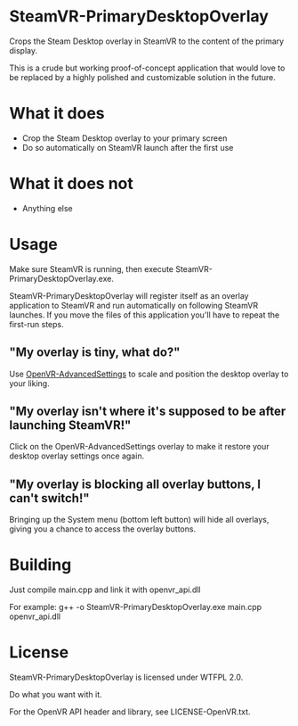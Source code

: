 # SteamVR-PrimaryDesktopOverlay
Crops the Steam Desktop overlay in SteamVR to the content of the primary display.

This is a crude but working proof-of-concept application that would love to be replaced by a highly polished and customizable solution in the future.

# What it does
- Crop the Steam Desktop overlay to your primary screen
- Do so automatically on SteamVR launch after the first use

# What it does not
- Anything else

# Usage
Make sure SteamVR is running, then execute SteamVR-PrimaryDesktopOverlay.exe.

SteamVR-PrimaryDesktopOverlay will register itself as an overlay application to SteamVR and run automatically on following SteamVR launches. If you move the files of this application you'll have to repeat the first-run steps.

## "My overlay is tiny, what do?"
Use [OpenVR-AdvancedSettings](https://github.com/OpenVR-Advanced-Settings/OpenVR-AdvancedSettings/) to scale and position the desktop overlay to your liking.

## "My overlay isn't where it's supposed to be after launching SteamVR!"
Click on the OpenVR-AdvancedSettings overlay to make it restore your desktop overlay settings once again.

## "My overlay is blocking all overlay buttons, I can't switch!"
Bringing up the System menu (bottom left button) will hide all overlays, giving you a chance to access the overlay buttons.

# Building
Just compile main.cpp and link it with openvr_api.dll

For example: g++ -o SteamVR-PrimaryDesktopOverlay.exe main.cpp openvr_api.dll

# License
SteamVR-PrimaryDesktopOverlay is licensed under WTFPL 2.0.

Do what you want with it.

For the OpenVR API header and library, see LICENSE-OpenVR.txt.